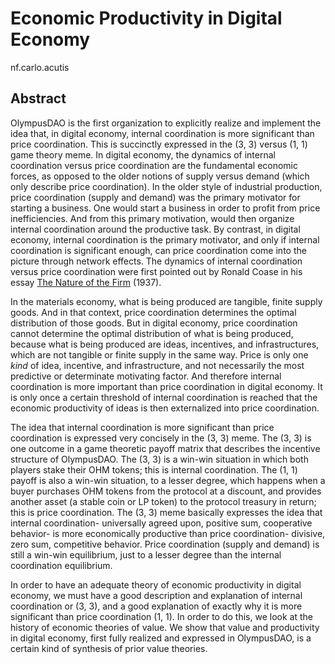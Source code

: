 # Economic Productivity in Digital Economy

nf.carlo.acutis

## Abstract

OlympusDAO is the first organization to explicitly realize and implement the idea
that, in digital economy, internal coordination is more significant than price
coordination. This is succinctly expressed in the (3, 3) versus (1, 1) game theory
meme. In digital economy, the dynamics of internal coordination versus price coordination
are the fundamental economic forces, as opposed to the older notions of supply
versus demand (which only describe price coordination). In the older style of industrial
production, price coordination (supply and demand) was the primary motivator for
starting a business. One would start a business in order to profit from price inefficiencies.
And from this primary motivation, would then organize internal coordination
around the productive task. By contrast, in digital economy, internal coordination
is the primary motivator, and only if internal coordination is significant enough,
can price coordination come into the picture through network effects. The dynamics
of internal coordination versus price coordination were first pointed out by Ronald
Coase in his essay [The Nature of the Firm](http://lib.cufe.edu.cn/upload_files/other/4_20140515034803_1%20Coase,%20R.H.%EF%BC%881937%EF%BC%89%20The%20Nature%20of%20the%20Firm.pdf)
(1937).

In the materials economy, what is being produced are tangible, finite supply goods.
And in that context, price coordination determines the optimal distribution of
those goods. But in digital economy, price coordination cannot determine the optimal
distribution of what is being produced, because what is being produced are ideas,
incentives, and infrastructures, which are not tangible or finite supply in the
same way. Price is only one *kind* of idea, incentive, and infrastructure, and not
necessarily the most predictive or determinate motivating factor. And therefore
internal coordination is more important than price coordination in digital economy.
It is only once a certain threshold of internal coordination is reached that the
economic productivity of ideas is then externalized into price coordination.

The idea that internal coordination is more significant than price coordination
is expressed very concisely in the (3, 3) meme. The (3, 3) is one outcome in a game
theoretic payoff matrix that describes the incentive structure of OlympusDAO. The
(3, 3) is a win-win situation in which both players stake their OHM tokens; this
is internal coordination. The (1, 1) payoff is also a win-win situation, to a lesser
degree, which happens when a buyer purchases OHM tokens from the protocol at a
discount, and provides another asset (a stable coin or LP token) to the protocol
treasury in return; this is price coordination. The (3, 3) meme basically expresses
the idea that internal coordination- universally agreed upon, positive sum, cooperative
behavior- is more economically productive than price coordination- divisive, zero
sum, competitive behavior. Price coordination (supply and demand) is still a win-win
equilibrium, just to a lesser degree than the internal coordination equilibrium.

In order to have an adequate theory of economic productivity in digital economy,
we must have a good description and explanation of internal coordination or (3, 3),
and a good explanation of exactly why it is more significant than price coordination
(1, 1). In order to do this, we look at the history of economic theories of value.
We show that value and productivity in digital economy, first fully realized and
expressed in OlympusDAO, is a certain kind of synthesis of prior value theories.

